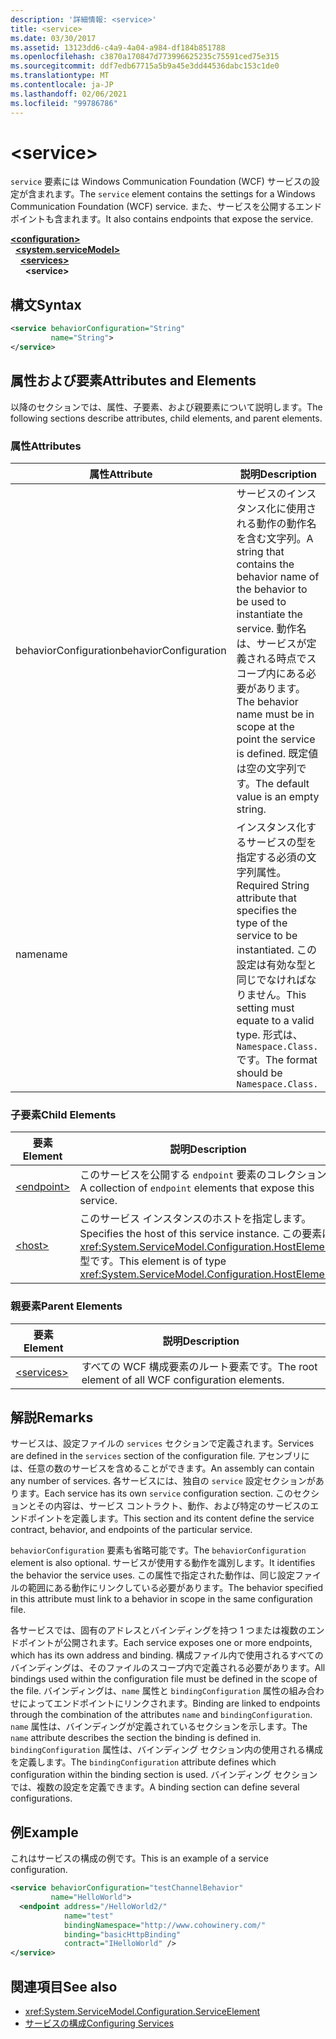```yaml
---
description: '詳細情報: <service>'
title: <service>
ms.date: 03/30/2017
ms.assetid: 13123dd6-c4a9-4a04-a984-df184b851788
ms.openlocfilehash: c3870a170847d773996625235c75591ced75e315
ms.sourcegitcommit: ddf7edb67715a5b9a45e3dd44536dabc153c1de0
ms.translationtype: MT
ms.contentlocale: ja-JP
ms.lasthandoff: 02/06/2021
ms.locfileid: "99786786"
---
```

# \<service>

<span data-ttu-id="ed723-102">`service` 要素には Windows Communication Foundation (WCF) サービスの設定が含まれます。</span><span class="sxs-lookup"><span data-stu-id="ed723-102">The `service` element contains the settings for a Windows Communication Foundation (WCF) service.</span></span> <span data-ttu-id="ed723-103">また、サービスを公開するエンドポイントも含まれます。</span><span class="sxs-lookup"><span data-stu-id="ed723-103">It also contains endpoints that expose the service.</span></span>  
  
[**\<configuration>**](../configuration-element.md)\
&nbsp;&nbsp;[**\<system.serviceModel>**](system-servicemodel.md)\
&nbsp;&nbsp;&nbsp;&nbsp;[**\<services>**](services.md)\
&nbsp;&nbsp;&nbsp;&nbsp;&nbsp;&nbsp;**\<service>**  
  
## <a name="syntax"></a><span data-ttu-id="ed723-104">構文</span><span class="sxs-lookup"><span data-stu-id="ed723-104">Syntax</span></span>  
  
```xml  
<service behaviorConfiguration="String"
         name="String">
</service>
```  
  
## <a name="attributes-and-elements"></a><span data-ttu-id="ed723-105">属性および要素</span><span class="sxs-lookup"><span data-stu-id="ed723-105">Attributes and Elements</span></span>  

 <span data-ttu-id="ed723-106">以降のセクションでは、属性、子要素、および親要素について説明します。</span><span class="sxs-lookup"><span data-stu-id="ed723-106">The following sections describe attributes, child elements, and parent elements.</span></span>  
  
### <a name="attributes"></a><span data-ttu-id="ed723-107">属性</span><span class="sxs-lookup"><span data-stu-id="ed723-107">Attributes</span></span>  
  
|<span data-ttu-id="ed723-108">属性</span><span class="sxs-lookup"><span data-stu-id="ed723-108">Attribute</span></span>|<span data-ttu-id="ed723-109">説明</span><span class="sxs-lookup"><span data-stu-id="ed723-109">Description</span></span>|  
|---------------|-----------------|  
|<span data-ttu-id="ed723-110">behaviorConfiguration</span><span class="sxs-lookup"><span data-stu-id="ed723-110">behaviorConfiguration</span></span>|<span data-ttu-id="ed723-111">サービスのインスタンス化に使用される動作の動作名を含む文字列。</span><span class="sxs-lookup"><span data-stu-id="ed723-111">A string that contains the behavior name of the behavior to be used to instantiate the service.</span></span> <span data-ttu-id="ed723-112">動作名は、サービスが定義される時点でスコープ内にある必要があります。</span><span class="sxs-lookup"><span data-stu-id="ed723-112">The behavior name must be in scope at the point the service is defined.</span></span> <span data-ttu-id="ed723-113">既定値は空の文字列です。</span><span class="sxs-lookup"><span data-stu-id="ed723-113">The default value is an empty string.</span></span>|  
|<span data-ttu-id="ed723-114">name</span><span class="sxs-lookup"><span data-stu-id="ed723-114">name</span></span>|<span data-ttu-id="ed723-115">インスタンス化するサービスの型を指定する必須の文字列属性。</span><span class="sxs-lookup"><span data-stu-id="ed723-115">Required String attribute that specifies the type of the service to be instantiated.</span></span> <span data-ttu-id="ed723-116">この設定は有効な型と同じでなければなりません。</span><span class="sxs-lookup"><span data-stu-id="ed723-116">This setting must equate to a valid type.</span></span> <span data-ttu-id="ed723-117">形式は、`Namespace.Class.` です。</span><span class="sxs-lookup"><span data-stu-id="ed723-117">The format should be `Namespace.Class.`</span></span>|  
  
### <a name="child-elements"></a><span data-ttu-id="ed723-118">子要素</span><span class="sxs-lookup"><span data-stu-id="ed723-118">Child Elements</span></span>  
  
|<span data-ttu-id="ed723-119">要素</span><span class="sxs-lookup"><span data-stu-id="ed723-119">Element</span></span>|<span data-ttu-id="ed723-120">説明</span><span class="sxs-lookup"><span data-stu-id="ed723-120">Description</span></span>|  
|-------------|-----------------|  
|[\<endpoint>](endpoint-element.md)|<span data-ttu-id="ed723-121">このサービスを公開する `endpoint` 要素のコレクション。</span><span class="sxs-lookup"><span data-stu-id="ed723-121">A collection of `endpoint` elements that expose this service.</span></span>|  
|[\<host>](host.md)|<span data-ttu-id="ed723-122">このサービス インスタンスのホストを指定します。</span><span class="sxs-lookup"><span data-stu-id="ed723-122">Specifies the host of this service instance.</span></span> <span data-ttu-id="ed723-123">この要素は <xref:System.ServiceModel.Configuration.HostElement> 型です。</span><span class="sxs-lookup"><span data-stu-id="ed723-123">This element is of type <xref:System.ServiceModel.Configuration.HostElement>.</span></span>|  
  
### <a name="parent-elements"></a><span data-ttu-id="ed723-124">親要素</span><span class="sxs-lookup"><span data-stu-id="ed723-124">Parent Elements</span></span>  
  
|<span data-ttu-id="ed723-125">要素</span><span class="sxs-lookup"><span data-stu-id="ed723-125">Element</span></span>|<span data-ttu-id="ed723-126">説明</span><span class="sxs-lookup"><span data-stu-id="ed723-126">Description</span></span>|  
|-------------|-----------------|  
|[\<services>](services.md)|<span data-ttu-id="ed723-127">すべての WCF 構成要素のルート要素です。</span><span class="sxs-lookup"><span data-stu-id="ed723-127">The root element of all WCF configuration elements.</span></span>|  
  
## <a name="remarks"></a><span data-ttu-id="ed723-128">解説</span><span class="sxs-lookup"><span data-stu-id="ed723-128">Remarks</span></span>  

 <span data-ttu-id="ed723-129">サービスは、設定ファイルの `services` セクションで定義されます。</span><span class="sxs-lookup"><span data-stu-id="ed723-129">Services are defined in the `services` section of the configuration file.</span></span> <span data-ttu-id="ed723-130">アセンブリには、任意の数のサービスを含めることができます。</span><span class="sxs-lookup"><span data-stu-id="ed723-130">An assembly can contain any number of services.</span></span> <span data-ttu-id="ed723-131">各サービスには、独自の `service` 設定セクションがあります。</span><span class="sxs-lookup"><span data-stu-id="ed723-131">Each service has its own `service` configuration section.</span></span> <span data-ttu-id="ed723-132">このセクションとその内容は、サービス コントラクト、動作、および特定のサービスのエンドポイントを定義します。</span><span class="sxs-lookup"><span data-stu-id="ed723-132">This section and its content define the service contract, behavior, and endpoints of the particular service.</span></span>  
  
 <span data-ttu-id="ed723-133">`behaviorConfiguration` 要素も省略可能です。</span><span class="sxs-lookup"><span data-stu-id="ed723-133">The `behaviorConfiguration` element is also optional.</span></span> <span data-ttu-id="ed723-134">サービスが使用する動作を識別します。</span><span class="sxs-lookup"><span data-stu-id="ed723-134">It identifies the behavior the service uses.</span></span> <span data-ttu-id="ed723-135">この属性で指定された動作は、同じ設定ファイルの範囲にある動作にリンクしている必要があります。</span><span class="sxs-lookup"><span data-stu-id="ed723-135">The behavior specified in this attribute must link to a behavior in scope in the same configuration file.</span></span>  
  
 <span data-ttu-id="ed723-136">各サービスでは、固有のアドレスとバインディングを持つ 1 つまたは複数のエンドポイントが公開されます。</span><span class="sxs-lookup"><span data-stu-id="ed723-136">Each service exposes one or more endpoints, which has its own address and binding.</span></span> <span data-ttu-id="ed723-137">構成ファイル内で使用されるすべてのバインディングは、そのファイルのスコープ内で定義される必要があります。</span><span class="sxs-lookup"><span data-stu-id="ed723-137">All bindings used within the configuration file must be defined in the scope of the file.</span></span> <span data-ttu-id="ed723-138">バインディングは、`name` 属性と `bindingConfiguration` 属性の組み合わせによってエンドポイントにリンクされます。</span><span class="sxs-lookup"><span data-stu-id="ed723-138">Binding are linked to endpoints through the combination of the attributes `name` and `bindingConfiguration`.</span></span> <span data-ttu-id="ed723-139">`name` 属性は、バインディングが定義されているセクションを示します。</span><span class="sxs-lookup"><span data-stu-id="ed723-139">The `name` attribute describes the section the binding is defined in.</span></span> <span data-ttu-id="ed723-140">`bindingConfiguration` 属性は、バインディング セクション内の使用される構成を定義します。</span><span class="sxs-lookup"><span data-stu-id="ed723-140">The `bindingConfiguration` attribute defines which configuration within the binding section is used.</span></span> <span data-ttu-id="ed723-141">バインディング セクションでは、複数の設定を定義できます。</span><span class="sxs-lookup"><span data-stu-id="ed723-141">A binding section can define several configurations.</span></span>  
  
## <a name="example"></a><span data-ttu-id="ed723-142">例</span><span class="sxs-lookup"><span data-stu-id="ed723-142">Example</span></span>  

 <span data-ttu-id="ed723-143">これはサービスの構成の例です。</span><span class="sxs-lookup"><span data-stu-id="ed723-143">This is an example of a service configuration.</span></span>  
  
```xml  
<service behaviorConfiguration="testChannelBehavior"
         name="HelloWorld">
  <endpoint address="/HelloWorld2/"
            name="test"
            bindingNamespace="http://www.cohowinery.com/"
            binding="basicHttpBinding"
            contract="IHelloWorld" />
</service>
```  
  
## <a name="see-also"></a><span data-ttu-id="ed723-144">関連項目</span><span class="sxs-lookup"><span data-stu-id="ed723-144">See also</span></span>

- <xref:System.ServiceModel.Configuration.ServiceElement>
- [<span data-ttu-id="ed723-145">サービスの構成</span><span class="sxs-lookup"><span data-stu-id="ed723-145">Configuring Services</span></span>](../../../wcf/configuring-services.md)
